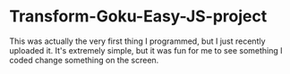 # Transform-Goku-Easy-JS-project

This was actually the very first thing I programmed, but I just recently uploaded it. It's extremely simple, but it was fun for me to see something I coded change something on the screen.
